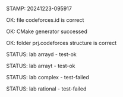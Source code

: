 STAMP: 20241223-095917
OK: file codeforces.id is correct
OK: CMake generator successed
OK: folder prj.codeforces structure is correct
STATUS: lab arrayd - test-ok
STATUS: lab arrayt - test-ok
STATUS: lab complex - test-failed
STATUS: lab rational - test-failed
